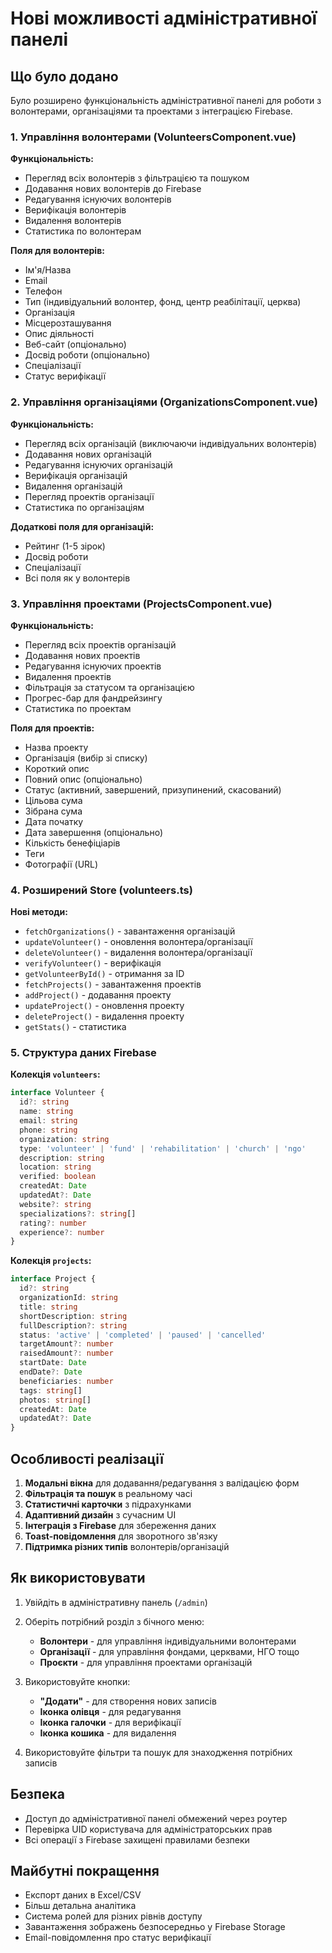 # Нові можливості адміністративної панелі

## Що було додано

Було розширено функціональність адміністративної панелі для роботи з волонтерами, організаціями та проектами з інтеграцією Firebase.

### 1. Управління волонтерами (VolunteersComponent.vue)

**Функціональність:**
- Перегляд всіх волонтерів з фільтрацією та пошуком
- Додавання нових волонтерів до Firebase
- Редагування існуючих волонтерів
- Верифікація волонтерів
- Видалення волонтерів
- Статистика по волонтерам

**Поля для волонтерів:**
- Ім'я/Назва
- Email
- Телефон
- Тип (індивідуальний волонтер, фонд, центр реабілітації, церква)
- Організація
- Місцерозташування
- Опис діяльності
- Веб-сайт (опціонально)
- Досвід роботи (опціонально)
- Спеціалізації
- Статус верифікації

### 2. Управління організаціями (OrganizationsComponent.vue)

**Функціональність:**
- Перегляд всіх організацій (виключаючи індивідуальних волонтерів)
- Додавання нових організацій
- Редагування існуючих організацій
- Верифікація організацій
- Видалення організацій
- Перегляд проектів організації
- Статистика по організаціям

**Додаткові поля для організацій:**
- Рейтинг (1-5 зірок)
- Досвід роботи
- Спеціалізації
- Всі поля як у волонтерів

### 3. Управління проектами (ProjectsComponent.vue)

**Функціональність:**
- Перегляд всіх проектів організацій
- Додавання нових проектів
- Редагування існуючих проектів
- Видалення проектів
- Фільтрація за статусом та організацією
- Прогрес-бар для фандрейзингу
- Статистика по проектам

**Поля для проектів:**
- Назва проекту
- Організація (вибір зі списку)
- Короткий опис
- Повний опис (опціонально)
- Статус (активний, завершений, призупинений, скасований)
- Цільова сума
- Зібрана сума
- Дата початку
- Дата завершення (опціонально)
- Кількість бенефіціарів
- Теги
- Фотографії (URL)

### 4. Розширений Store (volunteers.ts)

**Нові методи:**
- `fetchOrganizations()` - завантаження організацій
- `updateVolunteer()` - оновлення волонтера/організації
- `deleteVolunteer()` - видалення волонтера/організації
- `verifyVolunteer()` - верифікація
- `getVolunteerById()` - отримання за ID
- `fetchProjects()` - завантаження проектів
- `addProject()` - додавання проекту
- `updateProject()` - оновлення проекту
- `deleteProject()` - видалення проекту
- `getStats()` - статистика

### 5. Структура даних Firebase

**Колекція `volunteers`:**
```typescript
interface Volunteer {
  id?: string
  name: string
  email: string
  phone: string
  organization: string
  type: 'volunteer' | 'fund' | 'rehabilitation' | 'church' | 'ngo'
  description: string
  location: string
  verified: boolean
  createdAt: Date
  updatedAt?: Date
  website?: string
  specializations?: string[]
  rating?: number
  experience?: number
}
```

**Колекція `projects`:**
```typescript
interface Project {
  id?: string
  organizationId: string
  title: string
  shortDescription: string
  fullDescription?: string
  status: 'active' | 'completed' | 'paused' | 'cancelled'
  targetAmount?: number
  raisedAmount?: number
  startDate: Date
  endDate?: Date
  beneficiaries: number
  tags: string[]
  photos: string[]
  createdAt: Date
  updatedAt?: Date
}
```

## Особливості реалізації

1. **Модальні вікна** для додавання/редагування з валідацією форм
2. **Фільтрація та пошук** в реальному часі
3. **Статистичні карточки** з підрахунками
4. **Адаптивний дизайн** з сучасним UI
5. **Інтеграція з Firebase** для збереження даних
6. **Toast-повідомлення** для зворотного зв'язку
7. **Підтримка різних типів** волонтерів/організацій

## Як використовувати

1. Увійдіть в адміністративну панель (`/admin`)
2. Оберіть потрібний розділ з бічного меню:
   - **Волонтери** - для управління індивідуальними волонтерами
   - **Організації** - для управління фондами, церквами, НГО тощо
   - **Проєкти** - для управління проектами організацій

3. Використовуйте кнопки:
   - **"Додати"** - для створення нових записів
   - **Іконка олівця** - для редагування
   - **Іконка галочки** - для верифікації
   - **Іконка кошика** - для видалення

4. Використовуйте фільтри та пошук для знаходження потрібних записів

## Безпека

- Доступ до адміністративної панелі обмежений через роутер
- Перевірка UID користувача для адміністраторських прав
- Всі операції з Firebase захищені правилами безпеки

## Майбутні покращення

- Експорт даних в Excel/CSV
- Більш детальна аналітика
- Система ролей для різних рівнів доступу
- Завантаження зображень безпосередньо у Firebase Storage
- Email-повідомлення про статус верифікації 
